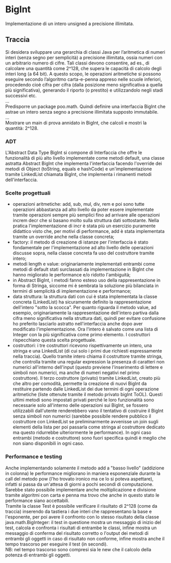 # BigInt
Implementazione di un intero unsigned a precisione illimitata.
 
## Traccia
Si desidera sviluppare una gerarchia di classi Java per l’aritmetica di numeri interi (senza segno per semplicità) a precisione illimitata, ossia numeri con un arbitrario numero di cifre. Tali classi devono consentire, ad es., di calcolare una quantità come 2^128, che supera le capacità di calcolo degli interi long (a 64 bit). A questo scopo, le operazioni aritmetiche si possono eseguire secondo l’algoritmo carta-e-penna appreso nelle scuole inferiori, procedendo cioè cifra per cifra (dalla posizione meno significativa a quella più significativa), generando il riporto (o prestito) e utilizzandolo negli stadi successivi etc. <br>
... <br>
Predisporre un package poo.math. Quindi definire una interfaccia BigInt che astrae un intero senza segno a precisione illimitata supposto immutabile. <br>
... <br>
Mostrare un main di prova annidato in BigInt, che calcoli e mostri la quantità: 2^128.
 
### ADT
L'Abstract Data Type BigInt si compone di Interfaccia che offre le funzionalità di più alto livello implementate come metodi default, una classe astratta Abstract BigInt che implementa l'interfaccia facendo l'override dei metodi di Object (toString, equals e hashCode) e un'implementazione tramite LinkedList chiamata BigInt, che implementa i rimanenti metodi dell'interfaccia.
 
### Scelte progettuali
- operazioni aritmetiche: add, sub, mul, div, rem e poi sono tutte operazioni abbastanza ad alto livello da poter essere implementate tramite operazioni sempre più semplici fino ad arrivare alle operazioni increm decr che si basano molto sulla struttura dati sottostante. Nella pratica l'implementazione di incr è stata più un esercizio puramente didattico visto che, per motivi di performance, add è stata implementata tramite un override anche nella classe concreta; <br>
- factory: il metodo di creazione di istanze per l'interfaccia è stato fondamentale per l'implementazione ad alto livello delle operazioni discusse sopra, nella classe concreta fa uso del costruttore tramite intero; <br>
- metodi length e value: originariamente implementati entrambi come metodi di default stati surclassati da implementazione in BigInt che hanno migliorato le performance e/o ridotto l'ambiguità; <br>
- in Abstract BigInt, i metodi fanno esteso uso della rappresentazione in forma di Stringa, siccome mi è sembrata la soluzione più bilanciata in termini di semplicità di implementazione e performance;
- data struttura: la struttura dati con cui è stata implementata la classe concreta (LinkedList) ha sicuramente definito la rappresentazione dell'intero "sotto la scocca". Per quanto riguarda il metodo value, ad esempio, originariamente la rappresentazione dell'intero partiva dalla cifra meno significativa nella struttura dati, quindi per evitare confusione ho preferito lasciarlo astratto nell'interfaccia anche dopo aver modificato l'implementazione. Ora l'intero è salvato come una lista di Integer con la più significativa come primo elemento. I costruttori rispecchiano questa scelta progettuale.
- costruttori: i tre costruttori ricevono rispettivamente un intero, una stringa e una LinkedList (di cui solo i primi due richiesti espressamente nella traccia). Quello tramite intero chiama il costruttore tramite stringa, che controlla tramite una regular expression la presenza di caratteri non numerici all'interno dell'input (questo previene l'inserimento di lettere e simboli non numerici, ma anche di numeri negativi nel primo costruttore). Il terzo costruttore (privato) tramite LinkedList, creato più che altro per comodità, permette la creazione di nuovi BigInt da restituire partendo dalle LinkedList dei due termini di ogni operazione aritmetiche (liste ottenute tramite il metodo privato bigInt ToOL). Questi ultimi metodi sono impostati privati perché le loro funzionalità sono necessarie solo all'interno delle operazioni sui BigInt, se fossero utilizzabili dall'utente renderebbero vano il tentativo di costruire il BigInt senza simboli non numerici (sarebbe possibile rendere pubblico il costruttore con LinkedList se preliminarmente avvenisse un join sugli elementi della lista per poi passarla come stringa al costruttore dedicato ma questo ridurrebbe ulteriormente le performance). In ogni caso entrambi (metodo e costruttore) sono fuori specifica quindi è meglio che non siano disponibili in ogni caso.
 
### Performance e testing
Anche implementando solamente il metodo add a "basso livello" (addizione in colonna) le performance migliorano in maniera esponenziale durante la call del metodo pow (l'ho trovato ironico ma ce lo si poteva aspettare), infatti si passa da un'attesa di giorni a pochi secondi di computazione. Sarebbe stato possibile implementare anche moltiplicazione e divisione tramite algoritmi con carta e penna ma trovo che anche in questo stato le performance siano accettabili. <br>
Tramite la classe Test è possibile verificare il risultato di 2^128 (come da traccia) inserendo da tastiera i due interi che rappresentano la base e l'esponente, per poi avere il confronto con lo stesso risultato della classe java.math.BigInteger: il test in questione mostra un messaggio di inizio del test, calcola e confronta i risultati di entrambe le classi, infine mostra un messaggio di conferma del risultato corretto o l'output dei metodi di entrambi gli oggetti in caso di risultato non conforme, infine mostra anche il tempo trascorso per eseguire il test (in secondi). <br>
NB: nel tempo trascorso sono compresi sia le new che il calcolo della potenza di entrambi gli oggetti. <br>
